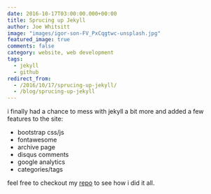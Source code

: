 ```yaml
---
date: 2016-10-17T03:00:00.000+00:00
title: Sprucing up Jekyll
author: Joe Whitsitt
image: "images/igor-son-FV_PxCqgtwc-unsplash.jpg"
featured_image: true
comments: false
category: website, web development
tags:
  - jekyll
  - github
redirect_from:
  - /2016/10/17/sprucing-up-jekyll/
  - /blog/sprucing-up-jekyll
---
```


i finally had a chance to mess with jekyll a bit more and added a few features to the site:

* bootstrap css/js
* fontawesome
* archive page
* disqus comments
* google analytics
* categories/tags

feel free to checkout my [repo](https://github.com/joewhitsitt/joewhitsitt.github.io) to see how i did it all.
